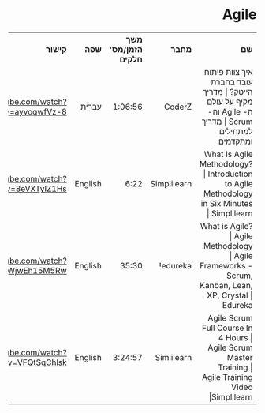 <div dir="rtl">
    <h1>Agile</h1>
    <table>
        <tr>
            <th style="text-align: right;">שם</th>
            <th style="text-align: right;">מחבר</th>
            <th style="text-align: right;">משך הזמן/מס' חלקים</th>
            <th style="text-align: right;">שפה</th>
            <th style="text-align: right;">קישור</th>
            <th style="text-align: right;">הערות</th>
        </tr>
        <tr>
            <td style="text-align: right;">איך צוות פיתוח עובד בחברת הייטק? | מדריך מקיף על עולם ה- Agile וה- Scrum | מדריך למתחילים ומתקדמים</td>
            <td style="text-align: right;">CoderZ</td>
            <td style="text-align: right;">1:06:56</td>
            <td style="text-align: right;">עברית</td>
            <td style="text-align: right;">
                <a href="https://www.youtube.com/watch?v=ayvoqwfVz-8">https://www.youtube.com/watch?v=ayvoqwfVz-8</a>   
            </td>
            <td style="text-align: right;"></td>
        </tr><tr>
            <td style="text-align: right;">What Is Agile Methodology? | Introduction to Agile Methodology in Six Minutes | Simplilearn</td>
            <td style="text-align: right;">Simplilearn</td>
            <td style="text-align: right;">6:22</td>
            <td style="text-align: right;">English</td>
            <td style="text-align: right;">
                <a href="https://www.youtube.com/watch?v=8eVXTyIZ1Hs">https://www.youtube.com/watch?v=8eVXTyIZ1Hs</a>   
            </td>
            <td style="text-align: right;"></td>
        </tr><tr>
            <td style="text-align: right;">What is Agile? | Agile Methodology | Agile Frameworks - Scrum, Kanban, Lean, XP, Crystal | Edureka</td>
            <td style="text-align: right;">edureka!</td>
            <td style="text-align: right;">35:30</td>
            <td style="text-align: right;">English</td>
            <td style="text-align: right;">
                <a href="https://www.youtube.com/watch?v=WjwEh15M5Rw">https://www.youtube.com/watch?v=WjwEh15M5Rw</a>   
            </td>
            <td style="text-align: right;"></td>
        </tr><tr>
            <td style="text-align: right;">Agile Scrum Full Course In 4 Hours | Agile Scrum Master Training | Agile Training Video |Simplilearn</td>
            <td style="text-align: right;">Simlilearn</td>
            <td style="text-align: right;">3:24:57</td>
            <td style="text-align: right;">English</td>
            <td style="text-align: right;">
                <a href="https://www.youtube.com/watch?v=VFQtSqChlsk">https://www.youtube.com/watch?v=VFQtSqChlsk</a>   
            </td>
            <td style="text-align: right;"></td>
        </tr>
    <table>
</div>
